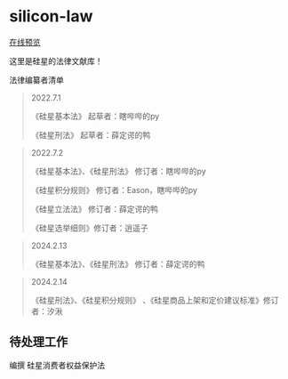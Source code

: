 # silicon-law

[在线预览](https://laws.siliconbio.top/)

这里是硅星的法律文献库！

法律编纂者清单

>2022.7.1
>
>《硅星基本法》 起草者：瞎哔哔的py
>
>《硅星刑法》 起草者：薛定谔的鸭

>2022.7.2
>
>《硅星基本法》、《硅星刑法》 修订者：瞎哔哔的py
>
>《硅星积分规则》 修订者：Eason，瞎哔哔的py
>
>《硅星立法法》 修订者：薛定谔的鸭
>
>《硅星选举细则》修订者：逍遥子

>2024.2.13
>
>《硅星基本法》、《硅星刑法》 修订者：薛定谔的鸭

>2024.2.14
>
> 《硅星刑法》、《硅星积分规则》 、《硅星商品上架和定价建议标准》修订者：汐湫
## 待处理工作

编撰 硅星消费者权益保护法
